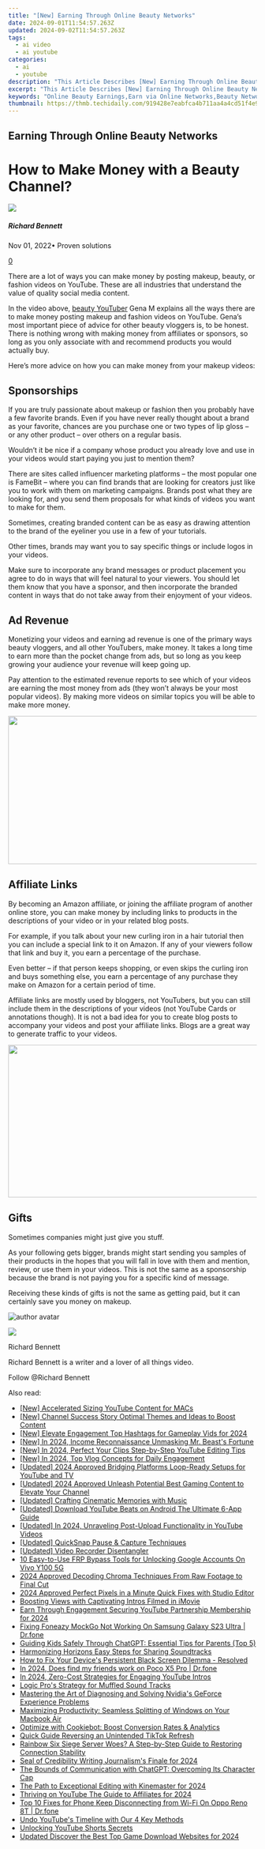 ```yaml
---
title: "[New] Earning Through Online Beauty Networks"
date: 2024-09-01T11:54:57.263Z
updated: 2024-09-02T11:54:57.263Z
tags:
  - ai video
  - ai youtube
categories:
  - ai
  - youtube
description: "This Article Describes [New] Earning Through Online Beauty Networks"
excerpt: "This Article Describes [New] Earning Through Online Beauty Networks"
keywords: "Online Beauty Earnings,Earn via Online Networks,Beauty Network Income,Digital Beauty Profits,Beauty Site Earnings,Web Beauty Revenue,Networking for Beauty Earning"
thumbnail: https://thmb.techidaily.com/919428e7eabfca4b711aa4a4cd51f4e93cb7908e27ba9c3d55f238a99b357fbb.jpg
---
```


## Earning Through Online Beauty Networks

# How to Make Money with a Beauty Channel?

![](https://images.wondershare.com/filmora/article-images/richard-bennett.jpg)

##### Richard Bennett

 Nov 01, 2022• Proven solutions

[0](#commentsBoxSeoTemplate)

There are a lot of ways you can make money by posting makeup, beauty, or fashion videos on YouTube. These are all industries that understand the value of quality social media content.

 In the video above, [beauty YouTuber](https://tools.techidaily.com/wondershare/filmora/download/) Gena M explains all the ways there are to make money posting makeup and fashion videos on YouTube. Gena’s most important piece of advice for other beauty vloggers is, to be honest. There is nothing wrong with making money from affiliates or sponsors, so long as you only associate with and recommend products you would actually buy.

Here’s more advice on how you can make money from your makeup videos:

## Sponsorships

If you are truly passionate about makeup or fashion then you probably have a few favorite brands. Even if you have never really thought about a brand as your favorite, chances are you purchase one or two types of lip gloss – or any other product – over others on a regular basis.

Wouldn’t it be nice if a company whose product you already love and use in your videos would start paying you just to mention them?

There are sites called influencer marketing platforms – the most popular one is FameBit – where you can find brands that are looking for creators just like you to work with them on marketing campaigns. Brands post what they are looking for, and you send them proposals for what kinds of videos you want to make for them.

Sometimes, creating branded content can be as easy as drawing attention to the brand of the eyeliner you use in a few of your tutorials.

Other times, brands may want you to say specific things or include logos in your videos.

Make sure to incorporate any brand messages or product placement you agree to do in ways that will feel natural to your viewers. You should let them know that you have a sponsor, and then incorporate the branded content in ways that do not take away from their enjoyment of your videos.

## Ad Revenue

Monetizing your videos and earning ad revenue is one of the primary ways beauty vloggers, and all other YouTubers, make money. It takes a long time to earn more than the pocket change from ads, but so long as you keep growing your audience your revenue will keep going up.

Pay attention to the estimated revenue reports to see which of your videos are earning the most money from ads (they won’t always be your most popular videos). By making more videos on similar topics you will be able to make more money.

<!-- affiliate ads begin -->
<a href="https://aofit.pxf.io/c/5597632/1399701/16396" target="_top" id="1399701"><img src="//a.impactradius-go.com/display-ad/16396-1399701" border="0" alt="" width="960" height="300"/></a><img height="0" width="0" src="https://imp.pxf.io/i/5597632/1399701/16396" style="position:absolute;visibility:hidden;" border="0" />
<!-- affiliate ads end -->
## Affiliate Links

By becoming an Amazon affiliate, or joining the affiliate program of another online store, you can make money by including links to products in the descriptions of your video or in your related blog posts.

For example, if you talk about your new curling iron in a hair tutorial then you can include a special link to it on Amazon. If any of your viewers follow that link and buy it, you earn a percentage of the purchase.

Even better – if that person keeps shopping, or even skips the curling iron and buys something else, you earn a percentage of any purchase they make on Amazon for a certain period of time.

Affiliate links are mostly used by bloggers, not YouTubers, but you can still include them in the descriptions of your videos (not YouTube Cards or annotations though). It is not a bad idea for you to create blog posts to accompany your videos and post your affiliate links. Blogs are a great way to generate traffic to your videos.

<!-- affiliate ads begin -->
<a href="https://martinic.evyy.net/c/5597632/1422856/4482" target="_top" id="1422856"><img src="//a.impactradius-go.com/display-ad/4482-1422856" border="0" alt="" width="580" height="309"/></a>
<!-- affiliate ads end -->
## Gifts

Sometimes companies might just give you stuff.

As your following gets bigger, brands might start sending you samples of their products in the hopes that you will fall in love with them and mention, review, or use them in your videos. This is not the same as a sponsorship because the brand is not paying you for a specific kind of message.

Receiving these kinds of gifts is not the same as getting paid, but it can certainly save you money on makeup.

![author avatar](https://images.wondershare.com/filmora/article-images/richard-bennett.jpg)

<!-- affiliate ads begin -->
<a href="https://shop.manycam.com/order/checkout.php?PRODS=17729331&QTY=1&AFFILIATE=108875&CART=1"><img src="https://secure.avangate.com/images/merchant/8230bea7d54bcdf99cdfe85cb07313d5/mcaffbanner600x500.png" border="0"></a>
<!-- affiliate ads end -->
Richard Bennett

Richard Bennett is a writer and a lover of all things video.

Follow @Richard Bennett


<ins class="adsbygoogle"
     style="display:block"
     data-ad-format="autorelaxed"
     data-ad-client="ca-pub-7571918770474297"
     data-ad-slot="1223367746"></ins>



<ins class="adsbygoogle"
     style="display:block"
     data-ad-client="ca-pub-7571918770474297"
     data-ad-slot="8358498916"
     data-ad-format="auto"
     data-full-width-responsive="true"></ins>

<span class="atpl-alsoreadstyle">Also read:</span>
<div><ul>
<li><a href="https://youtube-web.techidaily.com/ccelerated-sizing-youtube-content-for-macs/"><u>[New] Accelerated Sizing  YouTube Content for MACs</u></a></li>
<li><a href="https://youtube-web.techidaily.com/hannel-success-story-optimal-themes-and-ideas-to-boost-content/"><u>[New] Channel Success Story  Optimal Themes and Ideas to Boost Content</u></a></li>
<li><a href="https://facebook-video-share.techidaily.com/new-elevate-engagement-top-hashtags-for-gameplay-vids-for-2024/"><u>[New] Elevate Engagement  Top Hashtags for Gameplay Vids for 2024</u></a></li>
<li><a href="https://youtube-web.techidaily.com/n-2024-income-reconnaissance-unmasking-mr-beasts-fortune/"><u>[New] In 2024, Income Reconnaissance  Unmasking Mr. Beast's Fortune</u></a></li>
<li><a href="https://youtube-web.techidaily.com/n-2024-perfect-your-clips-step-by-step-youtube-editing-tips/"><u>[New] In 2024, Perfect Your Clips  Step-by-Step YouTube Editing Tips</u></a></li>
<li><a href="https://youtube-web.techidaily.com/n-2024-top-vlog-concepts-for-daily-engagement/"><u>[New] In 2024, Top Vlog Concepts for Daily Engagement</u></a></li>
<li><a href="https://youtube-web.techidaily.com/ed-2024-approved-bridging-platforms-loop-ready-setups-for-youtube-and-tv/"><u>[Updated] 2024 Approved  Bridging Platforms  Loop-Ready Setups for YouTube and TV</u></a></li>
<li><a href="https://youtube-web.techidaily.com/ed-2024-approved-unleash-potential-best-gaming-content-to-elevate-your-channel/"><u>[Updated] 2024 Approved  Unleash Potential  Best Gaming Content to Elevate Your Channel</u></a></li>
<li><a href="https://extra-resources.techidaily.com/updated-crafting-cinematic-memories-with-music/"><u>[Updated] Crafting Cinematic Memories with Music</u></a></li>
<li><a href="https://youtube-web.techidaily.com/ed-download-youtube-beats-on-android-the-ultimate-6-app-guide/"><u>[Updated] Download YouTube Beats on Android  The Ultimate 6-App Guide</u></a></li>
<li><a href="https://youtube-web.techidaily.com/ed-in-2024-unraveling-post-upload-functionality-in-youtube-videos/"><u>[Updated] In 2024, Unraveling Post-Upload Functionality in YouTube Videos</u></a></li>
<li><a href="https://screen-activity-recording.techidaily.com/updated-quicksnap-pause-and-capture-techniques/"><u>[Updated] QuickSnap  Pause & Capture Techniques</u></a></li>
<li><a href="https://desktop-recording.techidaily.com/updated-video-recorder-disentangler/"><u>[Updated] Video Recorder Disentangler</u></a></li>
<li><a href="https://unlock-android.techidaily.com/10-easy-to-use-frp-bypass-tools-for-unlocking-google-accounts-on-vivo-y100-5g-by-drfone-android/"><u>10 Easy-to-Use FRP Bypass Tools for Unlocking Google Accounts On Vivo Y100 5G</u></a></li>
<li><a href="https://youtube-web.techidaily.com/approved-decoding-chroma-techniques-from-raw-footage-to-final-cut/"><u>2024 Approved  Decoding Chroma Techniques  From Raw Footage to Final Cut</u></a></li>
<li><a href="https://youtube-web.techidaily.com/approved-perfect-pixels-in-a-minute-quick-fixes-with-studio-editor/"><u>2024 Approved  Perfect Pixels in a Minute  Quick Fixes with Studio Editor</u></a></li>
<li><a href="https://youtube-web.techidaily.com/ing-views-with-captivating-intros-filmed-in-imovie/"><u>Boosting Views with Captivating Intros Filmed in iMovie</u></a></li>
<li><a href="https://youtube-web.techidaily.com/through-engagement-securing-youtube-partnership-membership-for-2024/"><u>Earn Through Engagement  Securing YouTube Partnership Membership for 2024</u></a></li>
<li><a href="https://fake-location.techidaily.com/fixing-foneazy-mockgo-not-working-on-samsung-galaxy-s23-ultra-drfone-by-drfone-virtual-android/"><u>Fixing Foneazy MockGo Not Working On Samsung Galaxy S23 Ultra | Dr.fone</u></a></li>
<li><a href="https://tech-haven.techidaily.com/guiding-kids-safely-through-chatgpt-essential-tips-for-parents-top-5/"><u>Guiding Kids Safely Through ChatGPT: Essential Tips for Parents (Top 5)</u></a></li>
<li><a href="https://youtube-web.techidaily.com/nizing-horizons-easy-steps-for-sharing-soundtracks/"><u>Harmonizing Horizons  Easy Steps for Sharing Soundtracks</u></a></li>
<li><a href="https://ai-driven-video-production.techidaily.com/1723001486575-how-to-fix-your-devices-persistent-black-screen-dilemma-resolved/"><u>How to Fix Your Device's Persistent Black Screen Dilemma - Resolved</u></a></li>
<li><a href="https://location-social.techidaily.com/in-2024-does-find-my-friends-work-on-poco-x5-pro-drfone-by-drfone-virtual-android/"><u>In 2024, Does find my friends work on Poco X5 Pro | Dr.fone</u></a></li>
<li><a href="https://youtube-web.techidaily.com/24-zero-cost-strategies-for-engaging-youtube-intros/"><u>In 2024, Zero-Cost Strategies for Engaging YouTube Intros</u></a></li>
<li><a href="https://extra-hints.techidaily.com/logic-pros-strategy-for-muffled-sound-tracks/"><u>Logic Pro's Strategy for Muffled Sound Tracks</u></a></li>
<li><a href="https://win-solutions.techidaily.com/mastering-the-art-of-diagnosing-and-solving-nvidias-geforce-experience-problems/"><u>Mastering the Art of Diagnosing and Solving Nvidia's GeForce Experience Problems</u></a></li>
<li><a href="https://tech-renaissance.techidaily.com/maximizing-productivity-seamless-splitting-of-windows-on-your-macbook-air/"><u>Maximizing Productivity: Seamless Splitting of Windows on Your Macbook Air</u></a></li>
<li><a href="https://techtrends.techidaily.com/optimize-with-cookiebot-boost-conversion-rates-and-analytics/"><u>Optimize with Cookiebot: Boost Conversion Rates & Analytics</u></a></li>
<li><a href="https://tiktok-clips.techidaily.com/quick-guide-reversing-an-unintended-tiktok-refresh/"><u>Quick Guide  Reversing an Unintended TikTok Refresh</u></a></li>
<li><a href="https://program-issues.techidaily.com/rainbow-six-siege-server-woes-a-step-by-step-guide-to-restoring-connection-stability/"><u>Rainbow Six Siege Server Woes? A Step-by-Step Guide to Restoring Connection Stability</u></a></li>
<li><a href="https://youtube-web.techidaily.com/of-credibility-writing-journalisms-finale-for-2024/"><u>Seal of Credibility  Writing Journalism's Finale for 2024</u></a></li>
<li><a href="https://tech-revival.techidaily.com/the-bounds-of-communication-with-chatgpt-overcoming-its-character-cap/"><u>The Bounds of Communication with ChatGPT: Overcoming Its Character Cap</u></a></li>
<li><a href="https://some-skills.techidaily.com/the-path-to-exceptional-editing-with-kinemaster-for-2024/"><u>The Path to Exceptional Editing with Kinemaster for 2024</u></a></li>
<li><a href="https://youtube-web.techidaily.com/ing-on-youtube-the-guide-to-affiliates-for-2024/"><u>Thriving on YouTube  The Guide to Affiliates for 2024</u></a></li>
<li><a href="https://howto.techidaily.com/top-10-fixes-for-phone-keep-disconnecting-from-wi-fi-on-oppo-reno-8t-drfone-by-drfone-fix-android-problems-fix-android-problems/"><u>Top 10 Fixes for Phone Keep Disconnecting from Wi-Fi On Oppo Reno 8T | Dr.fone</u></a></li>
<li><a href="https://youtube-web.techidaily.com/youtubes-timeline-with-our-4-key-methods/"><u>Undo YouTube's Timeline with Our 4 Key Methods</u></a></li>
<li><a href="https://youtube-web.techidaily.com/king-youtube-shorts-secrets/"><u>Unlocking YouTube Shorts Secrets</u></a></li>
<li><a href="https://smart-video-editing.techidaily.com/updated-discover-the-best-top-game-download-websites-for-2024/"><u>Updated Discover the Best Top Game Download Websites for 2024</u></a></li>
</ul></div>
